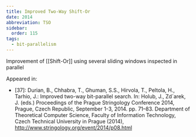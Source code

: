 ```yaml
---
title: Improved Two-Way Shift-Or
date: 2014
abbreviation: TSO
sidebar:
  order: 115
tags:
  - bit-parallelism
---
```


Improvement of [[Shift-Or]] using several sliding windows inspected in parallel

Appeared in:

- [37]: Durian, B., Chhabra, T., Ghuman, S.S., Hirvola, T., Peltola, H., Tarhio, J.: Improved two-way bit-parallel search. In: Holub, J., Zd´arek, J. (eds.) Proceedings of the Prague Stringology Conference 2014, Prague, Czech Republic, September 1-3, 2014. pp. 71–83. Department of Theoretical Computer Science, Faculty of Information Technology, Czech Technical University in Prague (2014), http://www.stringology.org/event/2014/p08.html
